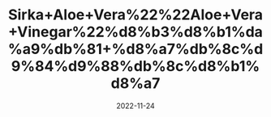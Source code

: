 ---
title: 'Sirka+Aloe+Vera%22%22Aloe+Vera+Vinegar%22%d8%b3%d8%b1%da%a9%db%81+%d8%a7%db%8c%d9%84%d9%88%db%8c%d8%b1%d8%a7'
date: '2022-11-24' 
metatag: '' 
inventory: '0' 
draft: false 
# meta description 
shortDescripton: 'Aloe+Vera+Vinegar+is+useful+in+joint+pain%2c+constipation+and+all+stomach+and+aliments.+Vinegar+is+very+useful+for+skin+allergies%2c+irritation+and+psoriasis.+It+is+also+used+in+various+diseases.%d8%b3%d8%b1%da%a9%db%81+%d8%a7%db%8c%d9%84%d9%88%d9%88%db%8c%d8%b1%d8%a7+%d8%ac%d9%88%da%91%d9%88%da%ba+%da%a9%db%92+%d8%af%d8%b1%d8%af+%d8%8c%d9%82%d8%a8%d8%b6+%d8%a7%d9%88%d8%b1+%d9%be%db%8c%d9%b9+%da%a9%db%8c+%d8%a8%db%8c%d9%85%d8%a7%d8%b1%d9%88%da%ba+%d9%85%db%8c%da%ba+%d9%85%d9%81%db%8c%d8%af+%db%81%db%92+%d8%b3%d8%b1%da%a9%db%81+%d8%a7%db%8c%d9%84%d9%88%d9%88%db%8c%d8%b1%d8%a7++%d8%ac%d9%84%d8%af+%da%a9%db%8c+%d8%a7%d9%84%d8%b1%d8%ac%db%8c+%d8%8c%d8%ac%d9%84%d9%86+%d8%a7%d9%88%d8%b1+%da%86%d9%86%d8%a8%d9%84+%d9%88%d8%ba%db%8c%d8%b1%db%81+%da%a9%db%92+%d9%84%db%92+%d8%a8%db%81%d8%aa+%d9%85%d9%81%db%8c%d8%af+%db%81%db%92'
description: 'Sirka+Vinegar'
longdescription: ''
tags: ''
brand: ''
subCategory: ''
unit: '240 ml-Pk'
sellCount: '0'
featured: False
# product Price
price: '220.0'
# Product Short Description
shortDescription: 'Aloe+Vera+Vinegar+is+useful+in+joint+pain%2c+constipation+and+all+stomach+and+aliments.+Vinegar+is+very+useful+for+skin+allergies%2c+irritation+and+psoriasis.+It+is+also+used+in+various+diseases.%d8%b3%d8%b1%da%a9%db%81+%d8%a7%db%8c%d9%84%d9%88%d9%88%db%8c%d8%b1%d8%a7+%d8%ac%d9%88%da%91%d9%88%da%ba+%da%a9%db%92+%d8%af%d8%b1%d8%af+%d8%8c%d9%82%d8%a8%d8%b6+%d8%a7%d9%88%d8%b1+%d9%be%db%8c%d9%b9+%da%a9%db%8c+%d8%a8%db%8c%d9%85%d8%a7%d8%b1%d9%88%da%ba+%d9%85%db%8c%da%ba+%d9%85%d9%81%db%8c%d8%af+%db%81%db%92+%d8%b3%d8%b1%da%a9%db%81+%d8%a7%db%8c%d9%84%d9%88%d9%88%db%8c%d8%b1%d8%a7++%d8%ac%d9%84%d8%af+%da%a9%db%8c+%d8%a7%d9%84%d8%b1%d8%ac%db%8c+%d8%8c%d8%ac%d9%84%d9%86+%d8%a7%d9%88%d8%b1+%da%86%d9%86%d8%a8%d9%84+%d9%88%d8%ba%db%8c%d8%b1%db%81+%da%a9%db%92+%d9%84%db%92+%d8%a8%db%81%d8%aa+%d9%85%d9%81%db%8c%d8%af+%db%81%db%92'
productID: '9DFBA07B-C14E-ED11-996A-005056B3A416'
type: 'products'
category: 'Sirka+Vinegar' 
thumnailproduct: 'https://eraconnect.blob.core.windows.net/product-images/aminsaddiquidawakhana/7ee38513-1fb6-4ee7-9d6a-6e4a0c330ac1.webp' 
images:
  - image: 'https://eraconnect.blob.core.windows.net/product-images/aminsaddiquidawakhana/7ee38513-1fb6-4ee7-9d6a-6e4a0c330ac1.webp'  
Variants:
---